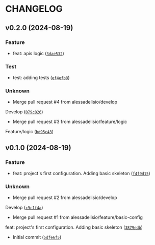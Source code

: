 # CHANGELOG

## v0.2.0 (2024-08-19)

### Feature

* feat: apis logic ([`3dae532`](https://github.com/alessadelisio/latam-devsecops-challenge-api/commit/3dae5325cfd238b96a7e66748a14bb65337c1459))

### Test

* test: adding tests ([`ef4efb8`](https://github.com/alessadelisio/latam-devsecops-challenge-api/commit/ef4efb869606e7197a90ac3270f53c00493491a3))

### Unknown

* Merge pull request #4 from alessadelisio/develop

Develop ([`079c826`](https://github.com/alessadelisio/latam-devsecops-challenge-api/commit/079c826a2806a9c67c493ae02da226d6a4215209))

* Merge pull request #3 from alessadelisio/feature/logic

Feature/logic ([`bd95c43`](https://github.com/alessadelisio/latam-devsecops-challenge-api/commit/bd95c438cb723a9ea161ccd33b8bc5d0818ffaae))

## v0.1.0 (2024-08-19)

### Feature

* feat: project&#39;s first configuration. Adding basic skeleton ([`f4f9d15`](https://github.com/alessadelisio/latam-devsecops-challenge-api/commit/f4f9d152e085ec1d27bd46fe24461792e59a63a4))

### Unknown

* Merge pull request #2 from alessadelisio/develop

Develop ([`c9c1f4a`](https://github.com/alessadelisio/latam-devsecops-challenge-api/commit/c9c1f4abbb64294872e8dcac5bba17f24e8a28d5))

* Merge pull request #1 from alessadelisio/feature/basic-config

feat: project&#39;s first configuration. Adding basic skeleton ([`3879edb`](https://github.com/alessadelisio/latam-devsecops-challenge-api/commit/3879edbaafb17c38e778f60a8e52c11e475a8f7f))

* Initial commit ([`5dfe6f5`](https://github.com/alessadelisio/latam-devsecops-challenge-api/commit/5dfe6f5d62fe4373aff1029c6a3c86ce4f8f9da6))
